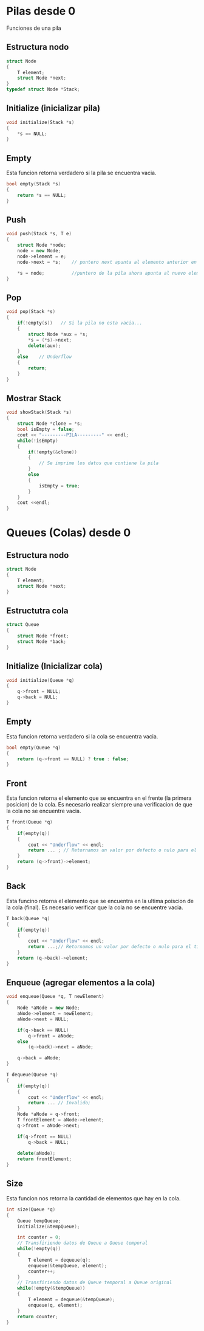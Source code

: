 # Pilas desde 0

Funciones de una pila

## Estructura nodo
```cpp
struct Node
{
    T element;
    struct Node *next;
}
typedef struct Node *Stack;
```

## Initialize (inicializar pila)

```cpp
void initialize(Stack *s)
{
    *s == NULL;
}
```
## Empty
Esta funcion retorna verdadero si la pila se encuentra vacia.
```cpp
bool empty(Stack *s)
{
    return *s == NULL;
}
```

## Push

```cpp
void push(Stack *s, T e)
{
    struct Node *node;
    node = new Node;
    node->element = e;
    node->next = *s;    // puntero next apunta al elemento anterior en la pila

    *s = node;          //puntero de la pila ahora apunta al nuevo elemento
}
```

## Pop

```cpp
void pop(Stack *s)
{
    if(!empty(s))   // Si la pila no esta vacia...
    {
        struct Node *aux = *s;
        *s = (*s)->next;
        delete(aux);
    }
    else    // Underflow
    {
        return;
    }
}
```

## Mostrar Stack

```cpp
void showStack(Stack *s)
{
    struct Node *clone = *s;
    bool isEmpty = false;
    cout << "---------PILA---------" << endl;
    while(!isEmpty)
    {
        if(!empty(&clone))
        {
            // Se imprime los datos que contiene la pila
        }
        else
        {
            isEmpty = true;
        }
    }
    cout <<endl;
}
```

# Queues (Colas) desde 0

## Estructura nodo

```cpp
struct Node
{
    T element;
    struct Node *next;
}
```

## Estructutra cola

```cpp
struct Queue
{
    struct Node *front;
    struct Node *back;
}
```

## Initialize (Inicializar cola)

```cpp
void initialize(Queue *q)
{
    q->front = NULL;
    q->back = NULL;
}
```

## Empty
Esta funcion retorna verdadero si la cola se encuentra vacia.

```cpp
bool empty(Queue *q)
{
    return (q->front == NULL) ? true : false;
}
```

## Front
Esta funcion retorna el elemento que se encuentra en el frente (la primera posicion) de la cola. Es necesario realizar siempre una verificacion de que la cola no se encuentre vacia.

```cpp
T front(Queue *q)
{
    if(empty(q))
    {
        cout << "Underflow" << endl;
        return ... ; // Retornamos un valor por defecto o nulo para el tipo de dato seleccionado
    }
    return (q->front)->element;
}
```

## Back
Esta funcino retorna el elemento que se encuentra en la ultima poiscion de la cola (final). Es necesario verificar que la cola no se encuentre vacia.

```cpp
T back(Queue *q)
{
    if(empty(q))
    {
        cout << "Underflow" << endl;
        return ...;// Retornamos un valor por defecto o nulo para el tipo de dato seleccionado
    }
    return (q->back)->element;
}
```

## Enqueue (agregar elementos a la cola)

```cpp
void enqueue(Queue *q, T newElement)
{
    Node *aNode = new Node;
    aNode->element = newElement;
    aNode->next = NULL;

    if(q->back == NULL)
        q->front = aNode;
    else
        (q->back)->next = aNode;

    q->back = aNode;
}

T dequeue(Queue *q)
{
    if(empty(q))
    {
        cout << "Underflow" << endl;
        return ... // Invalido;
    }
    Node *aNode = q->front;
    T frontElement = aNode->element;
    q->front = aNode->next;

    if(q->front == NULL)
        q->back = NULL;
    
    delete(aNode);
    return frontElement;
}
```

## Size
Esta funcion nos retorna la cantidad de elementos que hay en la cola.

```cpp
int size(Queue *q)
{
    Queue tempQueue;
    initialize(&tempQueue);

    int counter = 0;
    // Transfiriendo datos de Queue a Queue temporal
    while(!empty(q))
    {
        T element = dequeue(q);
        enqueue(&tempQueue, element);
        counter++;
    }
    // Transfiriendo datos de Queue temporal a Queue original
    while(!empty(&tempQueue))
    {
        T element = dequeue(&tempQueue);
        enqueue(q, element);
    }
    return counter;
}
```